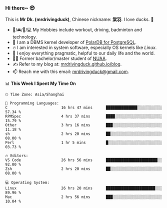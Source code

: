 ### Hi there~ 😎

This is **Mr Dk. (mrdrivingduck)**, Chinese nickname: **棠羽**. I love ducks. 🦆

- 💪/🚘/🏸/💻 My Hobbies include workout, driving, badminton and technology.
- 🍊 I am a DBMS kernel developer of [PolarDB for PostgreSQL](https://github.com/ApsaraDB/PolarDB-for-PostgreSQL).
- 🔥 I am interested in system software, especially OS kernels like *Linux*.
- 🔧 I enjoy everything pragmatic, helpful to our daily life and the world.
- 👨‍🎓 Former bachelor/master student of [NUAA](https://en.wikipedia.org/wiki/Nanjing_University_of_Aeronautics_and_Astronautics).
- ✍ Refer to my blog at: [mrdrivingduck.github.io/blog](https://mrdrivingduck.github.io/blog/).
- 📫 Reach me with this email: [mrdrivingduck@gmail.com](mailto:mrdrivingduck@gmail.com).

<!--START_SECTION:waka-->
📊 **This Week I Spent My Time On** 

```text
🕑︎ Time Zone: Asia/Shanghai

💬 Programming Languages: 
C                        16 hrs 47 mins      ██████████████░░░░░░░░░░░   57.34 % 
RPMSpec                  4 hrs 37 mins       ████░░░░░░░░░░░░░░░░░░░░░   15.79 % 
Other                    3 hrs 16 mins       ███░░░░░░░░░░░░░░░░░░░░░░   11.18 % 
sh                       2 hrs 20 mins       ██░░░░░░░░░░░░░░░░░░░░░░░   08.00 % 
Perl                     1 hr 5 mins         █░░░░░░░░░░░░░░░░░░░░░░░░   03.73 % 

🔥 Editors: 
VS Code                  26 hrs 56 mins      ███████████████████████░░   92.00 % 
Zsh                      2 hrs 20 mins       ██░░░░░░░░░░░░░░░░░░░░░░░   08.00 % 

💻 Operating System: 
Linux                    26 hrs 20 mins      ██████████████████████░░░   89.96 % 
Mac                      2 hrs 56 mins       ███░░░░░░░░░░░░░░░░░░░░░░   10.04 % 
```


<!--END_SECTION:waka-->

<!-- ![Mr Dk.'s GitHub Stats](https://github-readme-stats.vercel.app/api?username=mrdrivingduck&count_private&show_icons=true&theme=buefy) -->

<!-- ![Most Used Languages](https://github-readme-stats.vercel.app/api/top-langs/?username=mrdrivingduck&exclude_repo=mips32-CPU,snort-tcp-socket&theme=buefy&layout=compact&langs_count=10) -->


<!--
**mrdrivingduck/mrdrivingduck** is a ✨ _special_ ✨ repository because its `README.md` (this file) appears on your GitHub profile.

Here are some ideas to get you started:

- 🔭 I’m currently working on ...
- 🌱 I’m currently learning ...
- 👯 I’m looking to collaborate on ...
- 🤔 I’m looking for help with ...
- 💬 Ask me about ...
- 📫 How to reach me: ...
- 😄 Pronouns: ...
- ⚡ Fun fact: ...
-->

